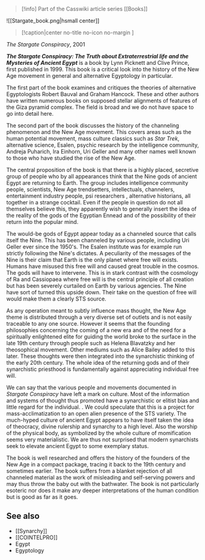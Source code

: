 > [!info] Part of the Casswiki article series [[Books]]

![[Stargate_book.png|hsmall center]]
> [!caption|center no-title no-icon no-margin ]
> 
_The Stargate Conspiracy_, 2001

_**The Stargate Conspiracy: The Truth about Extraterrestrial life and the Mysteries of Ancient Egypt**_ is a book by Lynn Picknett and Clive Prince, first published in 1999. This book is a critical look into the history of the New Age movement in general and alternative Egyptology in particular.

The first part of the book examines and critiques the theories of alternative Egyptologists Robert Bauval and Graham Hancock. These and other authors have written numerous books on supposed stellar alignments of features of the Giza pyramid complex. The field is broad and we do not have space to go into detail here.

The second part of the book discusses the history of the channeling phenomenon and the New Age movement. This covers areas such as the human potential movement, mass culture classics such as _Star Trek_, alternative science, Esalen, psychic research by the intelligence community, Andreja Puharich, Ira Einhorn, Uri Geller and many other names well known to those who have studied the rise of the New Age.

The central proposition of the book is that there is a highly placed, secretive group of people who by all appearances think that the Nine gods of ancient Egypt are returning to Earth. The group includes intelligence community people, scientists, New Age trendsetters, intellectuals, channelers, entertainment industry people, psi researchers , alternative historians, all together in a strange cocktail. Even if the people in question do not all themselves believe this, they apparently wish to generally insert the idea of the reality of the gods of the Egyptian Ennead and of the possibility of their return into the popular mind.

The would-be gods of Egypt appear today as a channeled source that calls itself the Nine. This has been channeled by various people, including Uri Geller ever since the 1950's. The Esalen institute was for example run strictly following the Nine's dictates. A peculiarity of the messages of the Nine is their claim that Earth is the only planet where free will exists. Humans have misused this free will and caused great trouble in the cosmos. The gods will have to intervene. This is in stark contrast with the cosmology of Ra and Cassiopaea where free will is the central principle of all creation but has been severely curtailed on Earth by various agencies. The Nine have sort of turned this upside down. Their take on the question of free will would make them a clearly STS source.

As any operation meant to subtly influence mass thought, the New Age theme is distributed through a very diverse set of outlets and is not easily traceable to any one source. However it seems that the founding philosophies concerning the coming of a new era and of the need for a spiritually enlightened elite for guiding the world broke to the surface in the late 19th century through people such as Helena Blavatzky and her theosophical movement. Other mediums such as Alice Bailey added to this later. These thoughts were then integrated into the synarchistic thinking of the early 20th century. The whole idea of the returning gods and of their synarchistic priesthood is fundamentally against appreciating individual free will.

We can say that the various people and movements documented in _Stargate Conspiracy_ have left a mark on culture. Most of the information and systems of thought thus promoted have a synarchistic or elitist bias and little regard for the individual. . We could speculate that this is a project for mass-acclimatization to an open alien presence of the STS variety. The much-hyped culture of ancient Egypt appears to have itself taken the idea of theocracy, divine rulership and synarchy to a high level. Also the worship of the physical body, as symbolized by the whole culture of momification seems very materialistic. We are thus not surprised that modern synarchists seek to elevate ancient Egypt to some exemplary status.

The book is well researched and offers the history of the founders of the New Age in a compact package, tracing it back to the 19th century and sometimes earlier. The book suffers from a blanket rejection of all channeled material as the work of misleading and self-serving powers and may thus throw the baby out with the bathwater. The book is not particularly esoteric nor does it make any deeper interpretations of the human condition but is good as far as it goes.

See also
--------

*   [[Synarchy]]
*   [[COINTELPRO]]
*   Egypt
*   Egyptology